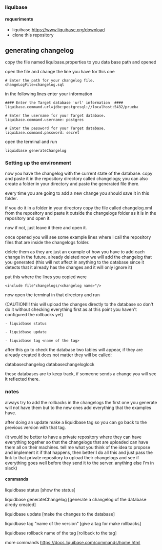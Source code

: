 ### liquibase

#### requeriments

- liquibase https://www.liquibase.org/download
- clone this repository

## generating changelog

 copy the file named liquibase.properties to you data base path and opened

 open the file and change the line you have for this one  
```
# Enter the path for your changelog file.
changeLogFile=changelog.sql
```
in the following lines enter your information
```
#### Enter the Target database 'url' information  ####
liquibase.command.url=jdbc:postgresql://localhost:5432/prueba

# Enter the username for your Target database.
liquibase.command.username: postgres

# Enter the password for your Target database.
liquibase.command.password: secret

```

 open the terminal and run

 ```
 liquidbase generateChangelog
 ```
### Setting up the environment 

now you have the changelog with the current state of the database. copy and paste it in the repository directory called changelogs; you can also create a folder in your directory and paste the generated file there.

every time you are going to add a new change you should save it in this folder.  

if you do it in a folder in your directory copy the file called changelog.xml from the repository and paste it outside the changelogs folder as it is in the repository and open it.

now if not, just leave it there and open it.

once opened you will see some example lines where I call the repository files that are inside the changelogs folder.

delete them as they are just an example of how you have to add each change in the future.
already deleted now we will add the changelog that you generated (this will not affect in anything to the database since it detects that it already has the changes and it will only ignore it)

put this where the lines you copied were 

```
<include file"changelogs/<changelog name>"/>
```
now open the terminal in that directory and run

(CAUTION!!! this will upload the changes directly to the database so don't do it without checking everything first as at this point you haven't configured the rollbacks yet)

```
- liquidbase status 

- liquidbase update 

- liquidbase tag <name of the tag>
```

after this go to check the database two tables will appear, if they are already created it does not matter 
they will be called:

databasechangelog
databasechangeloglock

these databases are to keep track, if someone sends a change you will see it reflected there.

### notes

always try to add the rollbacks in the changelogs the first one you generate will not have them but to the new ones add everything that the examples have. 

after doing an update make a liquidbase tag <tag name> so you can go back to the previous version with that tag. 

(it would be better to have a private repository where they can have everything together so that the changelogs that are uploaded can have them all on their machines. tell me what you think of the idea to propose and implement it if that happens, then better I do all this and just pass the link to that private repository to upload their changelogs and see if everything goes well before they send it to the server. anything else I'm in slack)

#### commands

liquidbase status       [show the status]

liquidbase generateChangelog    [generate a changelog of the database alredy created]

liquidbase update   [make the changes to the database]

liquidbase tag "name of the version"        [give a tag for make rollbacks]

liquidbase rollback name of the tag     [rollback to the tag]

more commands https://docs.liquibase.com/commands/home.html
